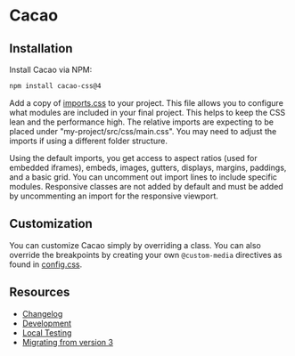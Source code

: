 # Cacao

## Installation

Install Cacao via NPM:

```bash
npm install cacao-css@4
```

Add a copy of [imports.css](imports.css) to your project. This file allows you to configure what modules are included in your final project. This helps to keep the CSS lean and the performance high. The relative imports are expecting to be placed under "my-project/src/css/main.css". You may need to adjust the imports if using a different folder structure.

Using the default imports, you get access to aspect ratios (used for embedded iframes), embeds, images, gutters, displays, margins, paddings, and a basic grid. You can uncomment out import lines to include specific modules. Responsive classes are not added by default and must be added by uncommenting an import for the responsive viewport.

## Customization

You can customize Cacao simply by overriding a class. You can also override the breakpoints by creating your own `@custom-media` directives as found in [config.css](src/config.css).

## Resources

- [Changelog](./CHANGELOG.md)
- [Development](./DEVELOPMENT.md)
- [Local Testing](./LOCAL_TESTING.md)
- [Migrating from version 3](./Migrating-from-version3.md)
